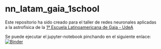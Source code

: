# nn_latam_gaia_1school

Este repositorio ha sido creado para el taller de redes neuronales aplicadas a la astrofísica de la [1ª Escuela Latinoamericana de Gaia - UdeA](https://sites.google.com/view/1ra-escuela-latam-gaia-udea/home)

Se puede ejecutar el jupyter-notebook pinchando en el siguiente enlace:
[![Binder](https://mybinder.org/badge_logo.svg)](https://mybinder.org/v2/gh/gtorralba/nn_latam_gaia_1school/HEAD)
